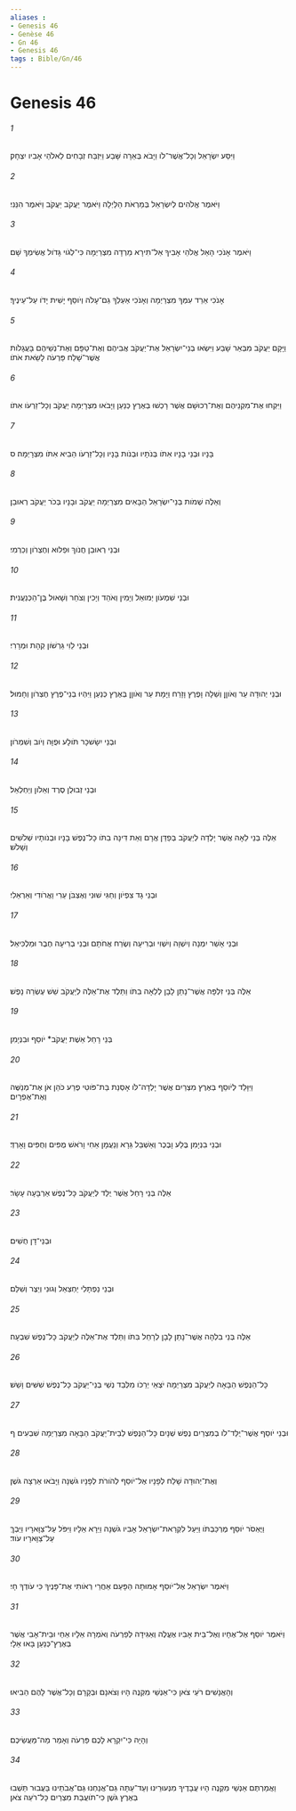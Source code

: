 ```yaml
---
aliases : 
- Genesis 46
- Genèse 46
- Gn 46
- Genesis 46
tags : Bible/Gn/46
---
```


# Genesis 46

###### 1
וַיִּסַּע יִשְׂרָאֵל וְכָל־אֲשֶׁר־לֹו וַיָּבֹא בְּאֵרָה שָּׁבַע וַיִּזְבַּח זְבָחִים לֵאלֹהֵי אָבִיו יִצְחָק׃
###### 2
וַיֹּאמֶר אֱלֹהִים לְיִשְׂרָאֵל בְּמַרְאֹת הַלַּיְלָה וַיֹּאמֶר יַעֲקֹב יַעֲקֹב וַיֹּאמֶר הִנֵּנִי׃
###### 3
וַיֹּאמֶר אָנֹכִי הָאֵל אֱלֹהֵי אָבִיךָ אַל־תִּירָא מֵרְדָה מִצְרַיְמָה כִּי־לְגֹוי גָּדֹול אֲשִׂימְךָ שָׁם׃
###### 4
אָנֹכִי אֵרֵד עִמְּךָ מִצְרַיְמָה וְאָנֹכִי אַעַלְךָ גַם־עָלֹה וְיֹוסֵף יָשִׁית יָדֹו עַל־עֵינֶיךָ׃
###### 5
וַיָּקָם יַעֲקֹב מִבְּאֵר שָׁבַע וַיִּשְׂאוּ בְנֵי־יִשְׂרָאֵל אֶת־יַעֲקֹב אֲבִיהֶם וְאֶת־טַפָּם וְאֶת־נְשֵׁיהֶם בָּעֲגָלֹות אֲשֶׁר־שָׁלַח פַּרְעֹה לָשֵׂאת אֹתֹו׃
###### 6
וַיִּקְחוּ אֶת־מִקְנֵיהֶם וְאֶת־רְכוּשָׁם אֲשֶׁר רָכְשׁוּ בְּאֶרֶץ כְּנַעַן וַיָּבֹאוּ מִצְרָיְמָה יַעֲקֹב וְכָל־זַרְעֹו אִתֹּו׃
###### 7
בָּנָיו וּבְנֵי בָנָיו אִתֹּו בְּנֹתָיו וּבְנֹות בָּנָיו וְכָל־זַרְעֹו הֵבִיא אִתֹּו מִצְרָיְמָה׃ ס
###### 8
וְאֵלֶּה שְׁמֹות בְּנֵי־יִשְׂרָאֵל הַבָּאִים מִצְרַיְמָה יַעֲקֹב וּבָנָיו בְּכֹר יַעֲקֹב רְאוּבֵן׃
###### 9
וּבְנֵי רְאוּבֵן חֲנֹוךְ וּפַלּוּא וְחֶצְרֹון וְכַרְמִי׃
###### 10
וּבְנֵי שִׁמְעֹון יְמוּאֵל וְיָמִין וְאֹהַד וְיָכִין וְצֹחַר וְשָׁאוּל בֶּן־הַכְּנַעֲנִית׃
###### 11
וּבְנֵי לֵוִי גֵּרְשֹׁון קְהָת וּמְרָרִי׃
###### 12
וּבְנֵי יְהוּדָה עֵר וְאֹוןָן וְשֵׁלָה וָפֶרֶץ וָזָרַח וַיָּמָת עֵר וְאֹוןָן בְּאֶרֶץ כְּנַעַן וַיִּהְיוּ בְנֵי־פֶרֶץ חֶצְרֹון וְחָמוּל׃
###### 13
וּבְנֵי יִשָׂשכָר תֹּולָע וּפֻוָּה וְיֹוב וְשִׁמְרֹון׃
###### 14
וּבְנֵי זְבוּלֻן סֶרֶד וְאֵלֹון וְיַחְלְאֵל׃
###### 15
אֵלֶּה בְּנֵי לֵאָה אֲשֶׁר יָלְדָה לְיַעֲקֹב בְּפַדַּן אֲרָם וְאֵת דִּינָה בִתֹּו כָּל־נֶפֶשׁ בָּנָיו וּבְנֹותָיו שְׁלֹשִׁים וְשָׁלֹשׁ׃
###### 16
וּבְנֵי גָד צִפְיֹון וְחַגִּי שׁוּנִי וְאֶצְבֹּן עֵרִי וַאֲרֹודִי וְאַרְאֵלִי׃
###### 17
וּבְנֵי אָשֵׁר יִמְנָה וְיִשְׁוָה וְיִשְׁוִי וּבְרִיעָה וְשֶׂרַח אֲחֹתָם וּבְנֵי בְרִיעָה חֶבֶר וּמַלְכִּיאֵל׃
###### 18
אֵלֶּה בְּנֵי זִלְפָּה אֲשֶׁר־נָתַן לָבָן לְלֵאָה בִתֹּו וַתֵּלֶד אֶת־אֵלֶּה לְיַעֲקֹב שֵׁשׁ עֶשְׂרֵה נָפֶשׁ׃
###### 19
בְּנֵי רָחֵל אֵשֶׁת יַעֲקֹב* יֹוסֵף וּבִנְיָמִן׃
###### 20
וַיִּוָּלֵד לְיֹוסֵף בְּאֶרֶץ מִצְרַיִם אֲשֶׁר יָלְדָה־לֹּו אָסְנַת בַּת־פֹּוטִי פֶרַע כֹּהֵן אֹן אֶת־מְנַשֶּׁה וְאֶת־אֶפְרָיִם׃
###### 21
וּבְנֵי בִנְיָמִן בֶּלַע וָבֶכֶר וְאַשְׁבֵּל גֵּרָא וְנַעֲמָן אֵחִי וָרֹאשׁ מֻפִּים וְחֻפִּים וָאָרְדְּ׃
###### 22
אֵלֶּה בְּנֵי רָחֵל אֲשֶׁר יֻלַּד לְיַעֲקֹב כָּל־נֶפֶשׁ אַרְבָּעָה עָשָׂר׃
###### 23
וּבְנֵי־דָן חֻשִׁים׃
###### 24
וּבְנֵי נַפְתָּלִי יַחְצְאֵל וְגוּנִי וְיֵצֶר וְשִׁלֵּם׃
###### 25
אֵלֶּה בְּנֵי בִלְהָה אֲשֶׁר־נָתַן לָבָן לְרָחֵל בִּתֹּו וַתֵּלֶד אֶת־אֵלֶּה לְיַעֲקֹב כָּל־נֶפֶשׁ שִׁבְעָה׃
###### 26
כָּל־הַנֶּפֶשׁ הַבָּאָה לְיַעֲקֹב מִצְרַיְמָה יֹצְאֵי יְרֵכֹו מִלְּבַד נְשֵׁי בְנֵי־יַעֲקֹב כָּל־נֶפֶשׁ שִׁשִּׁים וָשֵׁשׁ׃
###### 27
וּבְנֵי יֹוסֵף אֲשֶׁר־יֻלַּד־לֹו בְמִצְרַיִם נֶפֶשׁ שְׁנָיִם כָּל־הַנֶּפֶשׁ לְבֵית־יַעֲקֹב הַבָּאָה מִצְרַיְמָה שִׁבְעִים׃ ף
###### 28
וְאֶת־יְהוּדָה שָׁלַח לְפָנָיו אֶל־יֹוסֵף לְהֹורֹת לְפָנָיו גֹּשְׁנָה וַיָּבֹאוּ אַרְצָה גֹּשֶׁן׃
###### 29
וַיֶּאְסֹר יֹוסֵף מֶרְכַּבְתֹּו וַיַּעַל לִקְרַאת־יִשְׂרָאֵל אָבִיו גֹּשְׁנָה וַיֵּרָא אֵלָיו וַיִּפֹּל עַל־צַוָּארָיו וַיֵּבְךְּ עַל־צַוָּארָיו עֹוד׃
###### 30
וַיֹּאמֶר יִשְׂרָאֵל אֶל־יֹוסֵף אָמוּתָה הַפָּעַם אַחֲרֵי רְאֹותִי אֶת־פָּנֶיךָ כִּי עֹודְךָ חָי׃
###### 31
וַיֹּאמֶר יֹוסֵף אֶל־אֶחָיו וְאֶל־בֵּית אָבִיו אֶעֱלֶה וְאַגִּידָה לְפַרְעֹה וְאֹמְרָה אֵלָיו אַחַי וּבֵית־אָבִי אֲשֶׁר בְּאֶרֶץ־כְּנַעַן בָּאוּ אֵלָי׃
###### 32
וְהָאֲנָשִׁים רֹעֵי צֹאן כִּי־אַנְשֵׁי מִקְנֶה הָיוּ וְצֹאנָם וּבְקָרָם וְכָל־אֲשֶׁר לָהֶם הֵבִיאוּ׃
###### 33
וְהָיָה כִּי־יִקְרָא לָכֶם פַּרְעֹה וְאָמַר מַה־מַּעֲשֵׂיכֶם׃
###### 34
וַאֲמַרְתֶּם אַנְשֵׁי מִקְנֶה הָיוּ עֲבָדֶיךָ מִנְּעוּרֵינוּ וְעַד־עַתָּה גַּם־אֲנַחְנוּ גַּם־אֲבֹתֵינוּ בַּעֲבוּר תֵּשְׁבוּ בְּאֶרֶץ גֹּשֶׁן כִּי־תֹועֲבַת מִצְרַיִם כָּל־רֹעֵה צֹאן׃
